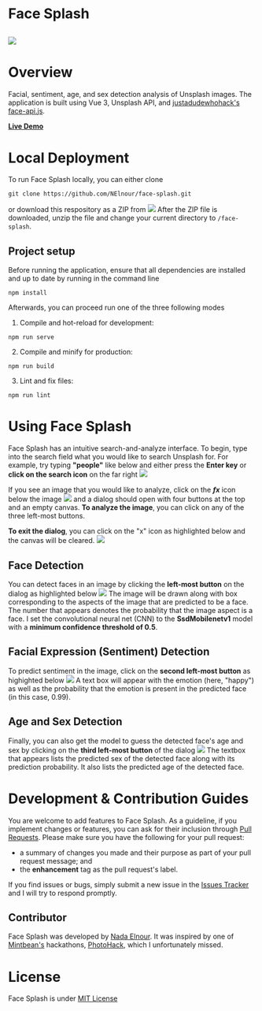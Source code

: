 # Face Splash

![](./tutorial/main.png)
---

# Overview

Facial, sentiment, age, and sex detection analysis of Unsplash images. The application is built using Vue 3, Unsplash API, and [justadudewhohack's](https://github.com/justadudewhohacks) [face-api.js](https://justadudewhohacks.github.io/face-api.js/docs/index.html).

[**Live Demo**](https://face-splash.herokuapp.com/)

# Local Deployment

To run Face Splash locally, you can either clone

```
git clone https://github.com/NElnour/face-splash.git
```

or download this respository as a ZIP from
![](./tutorial/download.png)
After the ZIP file is downloaded, unzip the file and change your current directory to `/face-splash`.

## Project setup

Before running the application, ensure that all dependencies are installed and up to date by running in the command line

```
npm install
```

Afterwards, you can proceed run one of the three following modes

1. Compile and hot-reload for development:

```
npm run serve
```
2. Compile and minify for production:

```
npm run build
```
3. Lint and fix files:

```
npm run lint
```

# Using Face Splash
Face Splash has an intuitive search-and-analyze interface. To begin, type into the search field what you would like to search Unsplash for. For example, try typing **"people"** like below and either press the **Enter key** or **click on the search icon** on the far right
![](./tutorial/after-search.png)

If you see an image that you would like to analyze, click on the ***fx*** icon below the image 
![](./tutorial/open-dialog.png)
and a dialog should open with four buttons at the top and an empty canvas. **To analyze the image**, you can click on any of the three left-most buttons.

**To exit the dialog**, you can click on the "x" icon as highlighted below and the canvas will be cleared.
![](./tutorial/close-dialog)

## Face Detection
You can detect faces in an image by clicking the **left-most button** on the dialog as highlighted below
![](./tutorial/facial-recog.png)
The image will be drawn along with box corresponding to the aspects of the image that are predicted to be a face. The number that appears denotes the probability that the image aspect is a face. I set the convolutional neural net (CNN) to the **SsdMobilenetv1** model with a **minimum confidence threshold of 0.5**.

## Facial Expression (Sentiment) Detection
To predict sentiment in the image, click on the **second left-most button** as highighted below
![](./tutorial/sentiment-analysis.png)
A text box will appear with the emotion (here, "happy") as well as the probability that the emotion is present in the predicted face (in this case, 0.99).

## Age and Sex Detection
Finally, you can also get the model to guess the detected face's age and sex by clicking on the **third left-most button** of the dialog 
![](./tutorial/age_sex_guess.png)
The textbox that appears lists the predicted sex of the detected face along with its prediction probability. It also lists the predicted age of the detected face.

# Development & Contribution Guides
You are welcome to add features to Face Splash. As a guideline, if you implement changes or features, you can ask for their inclusion through [Pull Requests](https://github.com/NElnour/face-splash/pulls).  Please make sure you have the following for your pull request:
* a summary of changes you made and their purpose as part of your pull request message; and
* the **enhancement** tag as the pull request's label.

If you find issues or bugs, simply submit a new issue in the [Issues Tracker](https://github.com/NElnour/face-splash/issues) and I will try to respond promptly.

## Contributor
Face Splash was developed by [Nada Elnour](https://github.com/NElnour). It was inspired by one of [Mintbean's](https://www.mintbean.io/) hackathons, [PhotoHack](https://www.mintbean.io/mb-event/db790794-7bc6-4e58-b3f3-8fa689220079), which I unfortunately missed.

# License
Face Splash is under [MIT License](./LILCENSE)

